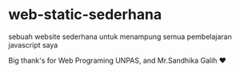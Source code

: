 # web-static-sederhana
sebuah website sederhana untuk menampung semua pembelajaran javascript saya

Big thank's for Web Programing UNPAS, and Mr.Sandhika Galih ❤
